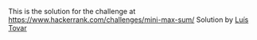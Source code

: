 This is the solution for the challenge at https://www.hackerrank.com/challenges/mini-max-sum/
Solution by [Luís Tovar](https://github.com/LuisTovar0)